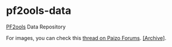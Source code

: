 # pf2ools-data

[PF2ools](https://github.com/Pf2eToolsOrg/pf2ools) Data Repository

For images, you can check this [thread on Paizo Forums](https://paizo.com/threads/rzs2udrs?The-easy-way-to-find-Paizo-blog-images). [[Archive]](https://web.archive.org/web/20230512215754/https://paizo.com/threads/rzs2udrs?The-easy-way-to-find-Paizo-blog-images).
